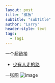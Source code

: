 ```yaml
---
layout: post
title: "模板"
subtitle: "subTitle"
author: "Larry"
header-style: text
tags:
  - Tag1
---
```


一个超链接
- [少有人走的路](https://wuxuange.com/Documents/少有人走的路.pdf)

一张图
![image](https://wuxuange.com/images/createInstanceFromZone.png)

